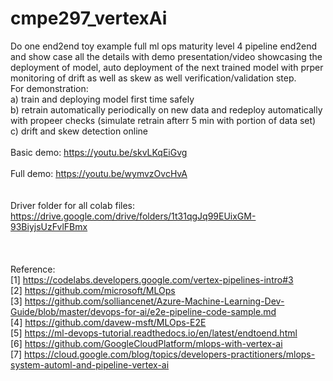 # cmpe297_vertexAi
Do one end2end toy example full ml ops maturity level 4 pipeline end2end and show case all the details with demo presentation/video showcasing the deployment of model, auto deployment of the next trained model with prper monitoring of drift as well as skew as well verification/validation step.
</br>
For demonstration: </br>
a) train and deploying model first time safely </br>
b) retrain automatically periodically on new data and redeploy automatically with propeer checks  (simulate retrain afterr 5 min with portion of data set) </br>
c) drift and skew detection online </br>
</br>
Basic demo: https://youtu.be/skvLKqEiGvg </br>
</br>
Full demo: https://youtu.be/wymvzOvcHvA </br>
</br>
</br>
Driver folder for all colab files: https://drive.google.com/drive/folders/1t31qgJq99EUixGM-93BiyjsUzFvlFBmx </br>
</br>
</br>
</br>
Reference: </br>
[1] https://codelabs.developers.google.com/vertex-pipelines-intro#3 </br>
[2] https://github.com/microsoft/MLOps </br>
[3] https://github.com/solliancenet/Azure-Machine-Learning-Dev-Guide/blob/master/devops-for-ai/e2e-pipeline-code-sample.md </br>
[4] https://github.com/davew-msft/MLOps-E2E  </br>
[5] https://ml-devops-tutorial.readthedocs.io/en/latest/endtoend.html </br>
[6] https://github.com/GoogleCloudPlatform/mlops-with-vertex-ai </br>
[7] https://cloud.google.com/blog/topics/developers-practitioners/mlops-system-automl-and-pipeline-vertex-ai </br>


